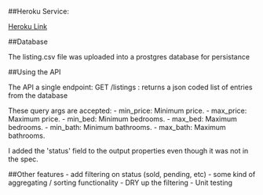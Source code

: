 ##Heroku Service:

[Heroku Link](https://still-island-5342.herokuapp.com/listings)

##Database

The listing.csv file was uploaded into a prostgres database for persistance

##Using the API

The API a single endpoint:
    GET /listings : returns a json coded list of entries from the database

These query args are accepted:
    -  min_price: Minimum price.
    -  max_price: Maximum price.
    -  min_bed: Minimum bedrooms.
    -  max_bed: Maximum bedrooms.
    -  min_bath: Minimum bathrooms.
    -  max_bath: Maximum bathrooms.

I added the 'status' field to the output properties even though it was not in the spec.

##Other features
    -  add filtering on status (sold, pending, etc)
    -  some kind of aggregating / sorting functionality
    -  DRY up the filtering
    -  Unit testing

